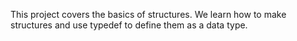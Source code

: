 This project covers the basics of structures. We learn how to make structures
and use typedef to define them as a data type.